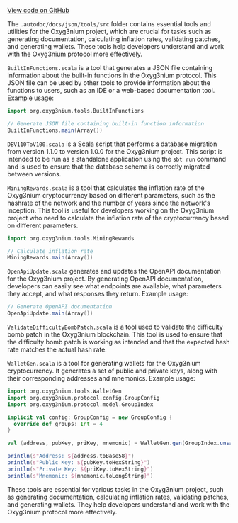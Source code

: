 [View code on GitHub](https://github.com/alephium/alephium/.autodoc/docs/json/tools/src)

The `.autodoc/docs/json/tools/src` folder contains essential tools and utilities for the Oxyg3nium project, which are crucial for tasks such as generating documentation, calculating inflation rates, validating patches, and generating wallets. These tools help developers understand and work with the Oxyg3nium protocol more effectively.

`BuiltInFunctions.scala` is a tool that generates a JSON file containing information about the built-in functions in the Oxyg3nium protocol. This JSON file can be used by other tools to provide information about the functions to users, such as an IDE or a web-based documentation tool. Example usage:

```scala
import org.oxyg3nium.tools.BuiltInFunctions

// Generate JSON file containing built-in function information
BuiltInFunctions.main(Array())
```

`DBV110ToV100.scala` is a Scala script that performs a database migration from version 1.1.0 to version 1.0.0 for the Oxyg3nium project. This script is intended to be run as a standalone application using the `sbt run` command and is used to ensure that the database schema is correctly migrated between versions.

`MiningRewards.scala` is a tool that calculates the inflation rate of the Oxyg3nium cryptocurrency based on different parameters, such as the hashrate of the network and the number of years since the network's inception. This tool is useful for developers working on the Oxyg3nium project who need to calculate the inflation rate of the cryptocurrency based on different parameters.

```scala
import org.oxyg3nium.tools.MiningRewards

// Calculate inflation rate
MiningRewards.main(Array())
```

`OpenApiUpdate.scala` generates and updates the OpenAPI documentation for the Oxyg3nium project. By generating OpenAPI documentation, developers can easily see what endpoints are available, what parameters they accept, and what responses they return. Example usage:

```scala
// Generate OpenAPI documentation
OpenApiUpdate.main(Array())
```

`ValidateDifficultyBombPatch.scala` is a tool used to validate the difficulty bomb patch in the Oxyg3nium blockchain. This tool is used to ensure that the difficulty bomb patch is working as intended and that the expected hash rate matches the actual hash rate.

`WalletGen.scala` is a tool for generating wallets for the Oxyg3nium cryptocurrency. It generates a set of public and private keys, along with their corresponding addresses and mnemonics. Example usage:

```scala
import org.oxyg3nium.tools.WalletGen
import org.oxyg3nium.protocol.config.GroupConfig
import org.oxyg3nium.protocol.model.GroupIndex

implicit val config: GroupConfig = new GroupConfig {
  override def groups: Int = 4
}

val (address, pubKey, priKey, mnemonic) = WalletGen.gen(GroupIndex.unsafe(0))

println(s"Address: ${address.toBase58}")
println(s"Public Key: ${pubKey.toHexString}")
println(s"Private Key: ${priKey.toHexString}")
println(s"Mnemonic: ${mnemonic.toLongString}")
```

These tools are essential for various tasks in the Oxyg3nium project, such as generating documentation, calculating inflation rates, validating patches, and generating wallets. They help developers understand and work with the Oxyg3nium protocol more effectively.
